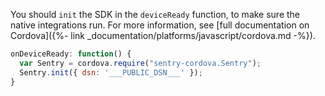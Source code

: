 You should `init` the SDK in the `deviceReady` function, to make sure the native integrations run. For more information, see [full documentation on Cordova]({%- link _documentation/platforms/javascript/cordova.md -%}).  

```javascript
onDeviceReady: function() {
  var Sentry = cordova.require("sentry-cordova.Sentry");
  Sentry.init({ dsn: '___PUBLIC_DSN___' });
}
```
